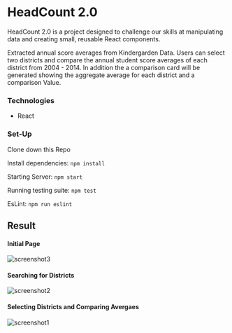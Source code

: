 # HeadCount 2.0

HeadCount 2.0 is a project designed to challenge our skills at manipulating data and creating small, reusable React components.  

Extracted annual score averages from Kindergarden Data. Users can select two districts and compare the annual student score averages of each district from 2004 - 2014.  In addition the a comparison card will be generated showing the aggregate average for each district and a comparison Value.

### Technologies
- React

### Set-Up
Clone down this Repo

Install dependencies: `npm install`

Starting Server: `npm start`

Running testing suite: `npm test`

EsLint: `npm run eslint`

## Result

#### Initial Page

![screenshot3](https://user-images.githubusercontent.com/35910428/44312384-414ff500-a3b4-11e8-9bda-c193c7b97f08.png)

#### Searching for Districts

![screenshot2](https://user-images.githubusercontent.com/35910428/44312362-fb932c80-a3b3-11e8-8840-1abd8b9a01be.png)

#### Selecting Districts and Comparing Avergaes

![screenshot1](https://user-images.githubusercontent.com/35910428/44312377-21203600-a3b4-11e8-8483-fa930e09c45b.png)
